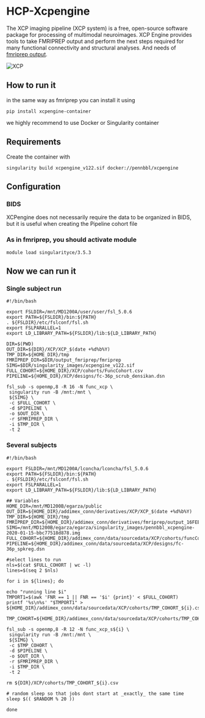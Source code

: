 # HCP-Xcpengine

The XCP imaging pipeline (XCP system) is a free, open-source software package for processing of multimodal neuroimages. XCP Engine provides tools to take FMRIPREP output and perform the next steps required for many functional connectivity and structural analyses. And needs of [fmriprep output](https://github.com/JalilRT/HCPfmriprep).

![XCP](https://xcpengine.readthedocs.io/_images/tsRawToProcessed.png)

## How to run it

in the same way as fmriprep you can install it using

```
pip install xcpengine-container 
```

we highly recommend to use Docker or Singularity container

## Requirements 

Create the container with 
```
singularity build xcpengine_v122.sif docker://pennbbl/xcpengine
```

## Configuration

### BIDS

XCPengine does not necessarily require the data to be organized in BIDS, but it is useful when creating the Pipeline cohort file

### As in fmriprep, you should activate module
```
module load singularityce/3.5.3
```

## Now we can run it

### Single subject run

```
#!/bin/bash

export FSLDIR=/mnt/MD1200A/user/user/fsl_5.0.6
export PATH=${FSLDIR}/bin:${PATH}
. ${FSLDIR}/etc/fslconf/fsl.sh
export FSLPARALLEL=1
export LD_LIBRARY_PATH=${FSLDIR}/lib:${LD_LIBRARY_PATH}

DIR=$(PWD)
OUT_DIR=${DIR}/XCP/XCP_$(date +%d%b%Y)
TMP_DIR=${HOME_DIR}/tmp
FMRIPREP_DIR=$DIR/output_fmriprep/fmriprep
SIMG=$DIR/singularity_images/xcpengine_v122.sif
FULL_COHORT=${HOME_DIR}/XCP/cohorts/FuncCohort.csv
PIPELINE=${HOME_DIR}/XCP/designs/fc-36p_scrub_densikan.dsn

fsl_sub -s openmp,8 -R 16 -N func_xcp \
 singularity run -B /mnt:/mnt \
 ${SIMG} \
 -c $FULL_COHORT \
 -d $PIPELINE \
 -o $OUT_DIR \
 -r $FMRIPREP_DIR \
 -i $TMP_DIR \
 -t 2
```

### Several subjects 

```
#!/bin/bash

export FSLDIR=/mnt/MD1200A/lconcha/lconcha/fsl_5.0.6
export PATH=${FSLDIR}/bin:${PATH}
. ${FSLDIR}/etc/fslconf/fsl.sh
export FSLPARALLEL=1
export LD_LIBRARY_PATH=${FSLDIR}/lib:${LD_LIBRARY_PATH}

## Variables
HOME_DIR=/mnt/MD1200B/egarza/public
OUT_DIR=${HOME_DIR}/addimex_conn/derivatives/XCP/XCP_$(date +%d%b%Y)
TMP_DIR=${HOME_DIR}/tmp
FMRIPREP_DIR=${HOME_DIR}/addimex_conn/derivatives/fmriprep/output_16FEB2020_fsl/fmriprep
SIMG=/mnt/MD1200B/egarza/egarza/singularity_images/pennbbl_xcpengine-2020-01-15-bbc77518d878.img
FULL_COHORT=${HOME_DIR}/addimex_conn/data/sourcedata/XCP/cohorts/funcCohort2.csv
PIPELINE=${HOME_DIR}/addimex_conn/data/sourcedata/XCP/designs/fc-36p_spkreg.dsn

#select lines to run
nls=$(cat $FULL_COHORT | wc -l)
lines=$(seq 2 $nls)

for i in ${lines}; do

echo "running line $i"
TMPORT1=$(awk 'FNR == 1 || FNR == '$i' {print}' < $FULL_COHORT)
printf '%s\n%s' "$TMPORT1" > ${HOME_DIR}/addimex_conn/data/sourcedata/XCP/cohorts/TMP_COHORT_${i}.csv

TMP_COHORT=${HOME_DIR}/addimex_conn/data/sourcedata/XCP/cohorts/TMP_COHORT_${i}.csv

fsl_sub -s openmp,8 -R 12 -N func_xcp_s${i} \
 singularity run -B /mnt:/mnt \
 ${SIMG} \
 -c $TMP_COHORT \
 -d $PIPELINE \
 -o $OUT_DIR \
 -r $FMRIPREP_DIR \
 -i $TMP_DIR \
 -t 2

rm ${DIR}/XCP/cohorts/TMP_COHORT_${i}.csv

# random sleep so that jobs dont start at _exactly_ the same time
sleep $(( $RANDOM % 20 ))

done
```

